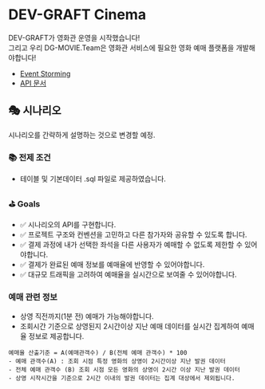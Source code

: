 # DEV-GRAFT Cinema

DEV-GRAFT가 영화관 운영을 시작했습니다!  
그리고 우리 DG-MOVIE.Team은 영화관 서비스에 필요한 영화 예매 플랫폼을 개발해야합니다!

- [Event Storming](https://miro.com/app/embed/uXjVOx1AX14=/?pres=1&frameId=3458764553420482599&embedId=695691095149)
- [API 문서]()

## 🎭 시나리오

시나리오를 간략하게 설명하는 것으로 변경할 예정.


### 📚 전제 조건
- 테이블 및 기본데이터 .sql 파일로 제공하였습니다.

### ⛳ Goals
- ✅ 시나리오의 API를 구현합니다.
- ✅ 프로젝트 구조와 컨벤션을 고민하고 다른 참가자와 공유할 수 있도록 합니다.
- ✅ 결제 과정에 내가 선택한 좌석을 다른 사용자가 예매할 수 없도록 제한할 수 있어야합니다.
- ✅ 결제가 완료된 예매 정보를 예매율에 반영할 수 있어야합니다.
- ✅ 대규모 트래픽을 고려하여 예매율을 실시간으로 보여줄 수 있어야합니다.

### 예매 관련 정보

- 상영 직전까지(1분 전) 예매가 가능해야합니다.
- 조회시간 기준으로 상영된지 2시간이상 지난 예매 데이터를 실시간 집계하여 예매율 정보로 제공합니다.

```
예매율 산출기준 = A(예매관객수) / B(전체 예매 관객수) * 100
- 예매 관객수(A) : 조회 시점 특정 영화의 상영이 2시간이상 지난 발권 데이터
- 전체 예매 관객수 (B) 조회 시점 모든 영화의 상영이 2시간 이상 지난 발권 데이터
- 상영 시작시간을 기준으로 2시간 이내의 발권 데이터는 집계 대상에서 제외됩니다.
```
